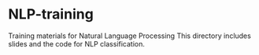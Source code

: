 # NLP-training
Training materials for Natural Language Processing
This directory includes slides and the code for NLP classification. 
